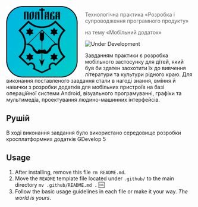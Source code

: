 <img src="https://github.com/KyshynetsVlad/Poltava/blob/main/APK/assets/LogoProject.png" align="left" width="192px" height="192px"/>

<img align="left" width="0" height="192px" hspace="10"/>

> Технологічна практика «Розробка і супроводження програмного продукту» 
> 
> на тему «Мобільний додаток»

![Under Development](https://img.shields.io/badge/under-development-orange.svg)

Завданням практики є розробка мобільного застосунку для дітей, який був би здатен заохотити їх до вивчення літератури та культури рідного краю. Для виконання поставленого завдання стали в нагоді знання, вміння й навички з розробки додатків для мобільних пристроїв на базі операційної системи Android, візуального програмуванні, графіки та мультимедіа, проектування людино-машинних інтерфейсів.


## Рушій

В ході виконання завдання було використано середовище розробки кросплатформних додатків GDevelop 5

## Usage

1. After installing, remove this file `rm README.md`.
2. Move the `README` template file located under `.github/` to the main directory `mv .github/README.md .` :cool:
3. Follow the basic usage guidelines in each file or make it your way. _The world is yours_.


